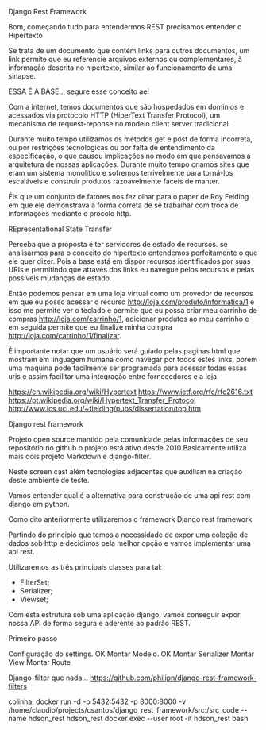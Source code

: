 Django Rest Framework

Bom, começando tudo para entendermos REST precisamos entender o Hipertexto

Se trata de um documento que contém links para outros documentos, um link permite que eu referencie arquivos externos ou complementares, à informação descrita no hipertexto, similar ao funcionamento de uma sinapse.

ESSA É A BASE... segure esse conceito ae!

Com a internet, temos documentos que são hospedados em dominios e acessados via protocolo HTTP (HiperText Transfer Protocol), um mecanismo de request-reponse no modelo client server tradicional.

Durante muito tempo utilizamos os métodos get e post de forma incorreta, ou por restrições tecnologicas ou por falta de entendimento da especificação, o que causou implicações no modo em que pensavamos a arquitetura de nossas aplicações. Durante muito tempo criamos sites que eram um sistema monolitico e sofremos terrivelmente para torná-los escaláveis e construir produtos razoavelmente fáceis de manter.

Éis que um conjunto de fatores nos fez olhar para o paper de Roy Felding em que ele demonstrava a forma correta de se trabalhar com troca de informações mediante o procolo http.

REpresentational State Transfer

Perceba que a proposta é ter servidores de estado de recursos. se analisarmos para o conceito do hipertexto entendemos perfeitamente o que ele quer dizer. Pois a base está em dispor recursos identificados por suas URIs e permitindo que através dos links eu navegue pelos recursos e pelas possíveis mudanças de estado.

Então podemos pensar em uma loja virtual como um provedor de recursos em que eu posso acessar o recurso http://loja.com/produto/informatica/1 e isso me permite ver o teclado e permite que eu possa criar meu carrinho de compras http://loja.com/carrinho/1, adicionar produtos ao meu carrinho e em seguida permite que eu finalize minha compra http://loja.com/carrinho/1/finalizar.


É importante notar que um usuário será guiado pelas paginas html que mostram em linguagem humana como navegar por todos estes links, porém uma maquina pode facilmente ser programada para acessar todas essas uris e assim facilitar uma integração entre fornecedores e a loja.



https://en.wikipedia.org/wiki/Hypertext
https://www.ietf.org/rfc/rfc2616.txt
https://pt.wikipedia.org/wiki/Hypertext_Transfer_Protocol
http://www.ics.uci.edu/~fielding/pubs/dissertation/top.htm

Django rest framework

Projeto open source mantido pela comunidade pelas informações de seu repositório no github o projeto está ativo desde 2010
Basicamente utiliza mais dois projeto Markdown e django-filter.

Neste screen cast além tecnologias adjacentes que auxiliam na criação deste ambiente de teste. 

Vamos entender qual é a alternativa para construção de uma api rest com django em python.

Como dito anteriormente utilizaremos o framework Django rest framework


Partindo do principio que temos a necessidade de expor uma coleção de dados sob http e decidimos pela melhor opção e vamos implementar uma api rest.

Utilizaremos as três principais classes para tal:
 - FilterSet;
 - Serializer;
 - Viewset;

Com esta estrutura sob uma aplicação django, vamos conseguir expor nossa API de forma segura e aderente ao padrão REST.

Primeiro passo

Configuração do settings. OK
Montar Modelo. OK
Montar Serializer
Montar View
Montar Route

Django-filter que nada... 
https://github.com/philipn/django-rest-framework-filters



colinha:
docker run -d -p 5432:5432 -p 8000:8000 -v /home/claudio/projects/csantos/django_rest_framework/src:/src_code --name hdson_rest hdson_rest
docker exec --user root -it hdson_rest bash